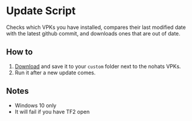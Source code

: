 # Update Script
Checks which VPKs you have installed,
compares their last modified date with the latest github commit,
and downloads ones that are out of date.

## How to
1. [Download]() and save it to your `custom` folder next to the nohats VPKs.  
2. Run it after a new update comes.

## Notes
- Windows 10 only
- It will fail if you have TF2 open
